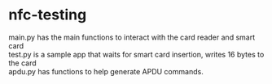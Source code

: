 # nfc-testing

main.py has the main functions to interact with the card reader and smart card <br />
test.py is a sample app that waits for smart card insertion, writes 16 bytes to the card <br />
apdu.py has functions to help generate APDU commands.
